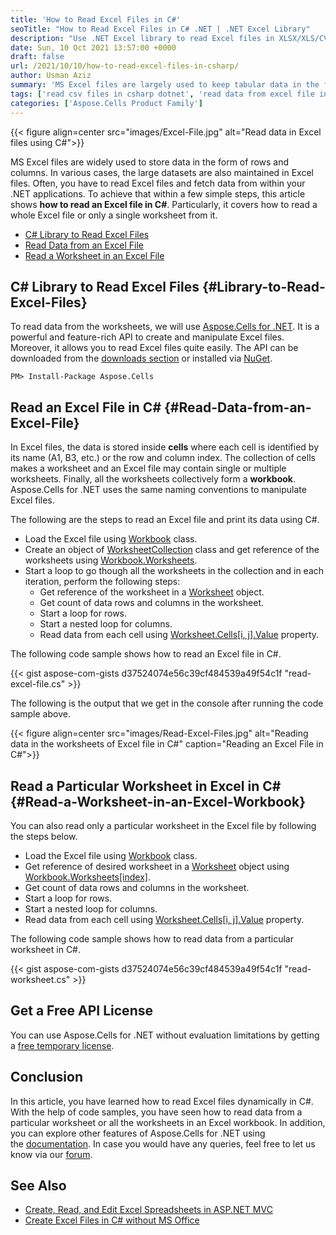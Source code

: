 ```yaml
---
title: 'How to Read Excel Files in C#'
seoTitle: "How to Read Excel Files in C# .NET | .NET Excel Library"
description: "Use .NET Excel library to read Excel files in XLSX/XLS/CVS and other formats in C#. Read data from a single or all worksheets in an Excel file."
date: Sun, 10 Oct 2021 13:57:00 +0000
draft: false
url: /2021/10/10/how-to-read-excel-files-in-csharp/
author: Usman Aziz
summary: 'MS Excel files are largely used to keep tabular data in the form of worksheets. Often, the huge datasets are also maintained in Excel files. Therefore, you may come across the scenario where you need to read and fetch data from the worksheets in an Excel file. To achieve that, this article shows **how to read an Excel file in C#**. We will demonstrate how to read the whole Excel file or only a single worksheet programmatically.'
tags: ['read csv files in csharp dotnet', 'read data from excel file in csharp dotnet', 'read excel files in csharp dotnet', 'read xls files in csharp dotnet', 'read xlsx files in csharp dotnet']
categories: ['Aspose.Cells Product Family']
---
```




{{< figure align=center src="images/Excel-File.jpg" alt="Read data in Excel files using C#">}}


MS Excel files are widely used to store data in the form of rows and columns. In various cases, the large datasets are also maintained in Excel files. Often, you have to read Excel files and fetch data from within your .NET applications. To achieve that within a few simple steps, this article shows **how to read an Excel file in C#**. Particularly, it covers how to read a whole Excel file or only a single worksheet from it.

*   [C# Library to Read Excel Files][1]
*   [Read Data from an Excel File][2]
*   [Read a Worksheet in an Excel File][3]

## C# Library to Read Excel Files {#Library-to-Read-Excel-Files}

To read data from the worksheets, we will use [Aspose.Cells for .NET][4]. It is a powerful and feature-rich API to create and manipulate Excel files. Moreover, it allows you to read Excel files quite easily. The API can be downloaded from the [downloads section][5] or installed via [NuGet][6].

```
PM> Install-Package Aspose.Cells
```

## Read an Excel File in C# {#Read-Data-from-an-Excel-File}

In Excel files, the data is stored inside **cells** where each cell is identified by its name (A1, B3, etc.) or the row and column index. The collection of cells makes a worksheet and an Excel file may contain single or multiple worksheets. Finally, all the worksheets collectively form a **workbook**. Aspose.Cells for .NET uses the same naming conventions to manipulate Excel files.

The following are the steps to read an Excel file and print its data using C#.

*   Load the Excel file using [Workbook][7] class.
*   Create an object of [WorksheetCollection][8] class and get reference of the worksheets using [Workbook.Worksheets][9].
*   Start a loop to go though all the worksheets in the collection and in each iteration, perform the following steps:
    *   Get reference of the worksheet in a [Worksheet][10] object.
    *   Get count of data rows and columns in the worksheet.
    *   Start a loop for rows.
    *   Start a nested loop for columns.
    *   Read data from each cell using [Worksheet.Cells\[i, j\].Value][11] property.

The following code sample shows how to read an Excel file in C#.

{{< gist aspose-com-gists d37524074e56c39cf484539a49f54c1f "read-excel-file.cs" >}}

The following is the output that we get in the console after running the code sample above.



{{< figure align=center src="images/Read-Excel-Files.jpg" alt="Reading data in the worksheets of Excel file in C#" caption="Reading an Excel File in C#">}}


## Read a Particular Worksheet in Excel in C# {#Read-a-Worksheet-in-an-Excel-Workbook}

You can also read only a particular worksheet in the Excel file by following the steps below.

*   Load the Excel file using [Workbook][12] class.
*   Get reference of desired worksheet in a [Worksheet][13] object using [Workbook.Worksheets\[index\]][14].
*   Get count of data rows and columns in the worksheet.
*   Start a loop for rows.
*   Start a nested loop for columns.
*   Read data from each cell using [Worksheet.Cells\[i, j\].Value][15] property.

The following code sample shows how to read data from a particular worksheet in C#.

{{< gist aspose-com-gists d37524074e56c39cf484539a49f54c1f "read-worksheet.cs" >}}

## Get a Free API License

You can use Aspose.Cells for .NET without evaluation limitations by getting a [free temporary license][16].

## Conclusion

In this article, you have learned how to read Excel files dynamically in C#. With the help of code samples, you have seen how to read data from a particular worksheet or all the worksheets in an Excel workbook. In addition, you can explore other features of Aspose.Cells for .NET using the [documentation][17]. In case you would have any queries, feel free to let us know via our [forum][18].

## See Also

*   [Create, Read, and Edit Excel Spreadsheets in ASP.NET MVC][19]
*   [Create Excel Files in C# without MS Office][20]




[1]: #Library-to-Read-Excel-Files
[2]: #Read-Data-from-an-Excel-File
[3]: #Read-a-Worksheet-in-an-Excel-Workbook
[4]: https://products.aspose.com/cells/net/
[5]: https://downloads.aspose.com/cells/net/
[6]: https://www.nuget.org/packages/Aspose.Cells
[7]: https://apireference.aspose.com/cells/net/aspose.cells/workbook
[8]: https://apireference.aspose.com/cells/net/aspose.cells/worksheetcollection
[9]: https://apireference.aspose.com/cells/net/aspose.cells/workbook/properties/worksheets
[10]: https://apireference.aspose.com/cells/net/aspose.cells/worksheet
[11]: https://apireference.aspose.com/cells/net/aspose.cells/cell/properties/value
[12]: https://apireference.aspose.com/cells/net/aspose.cells/workbook
[13]: https://apireference.aspose.com/cells/net/aspose.cells/worksheet
[14]: https://apireference.aspose.com/cells/net/aspose.cells/workbook/properties/worksheets
[15]: https://apireference.aspose.com/cells/net/aspose.cells/cell/properties/value
[16]: https://purchase.aspose.com/temporary-license
[17]: https://docs.aspose.com/cells/net/
[18]: https://forum.aspose.com/
[19]: https://blog.aspose.com/2021/08/25/create-read-edit-excel-spreadsheet-in-asp-net-mvc/
[20]: https://blog.aspose.com/2020/01/21/create-excel-xls-xlsx-programmatically-in-csharp-net/





